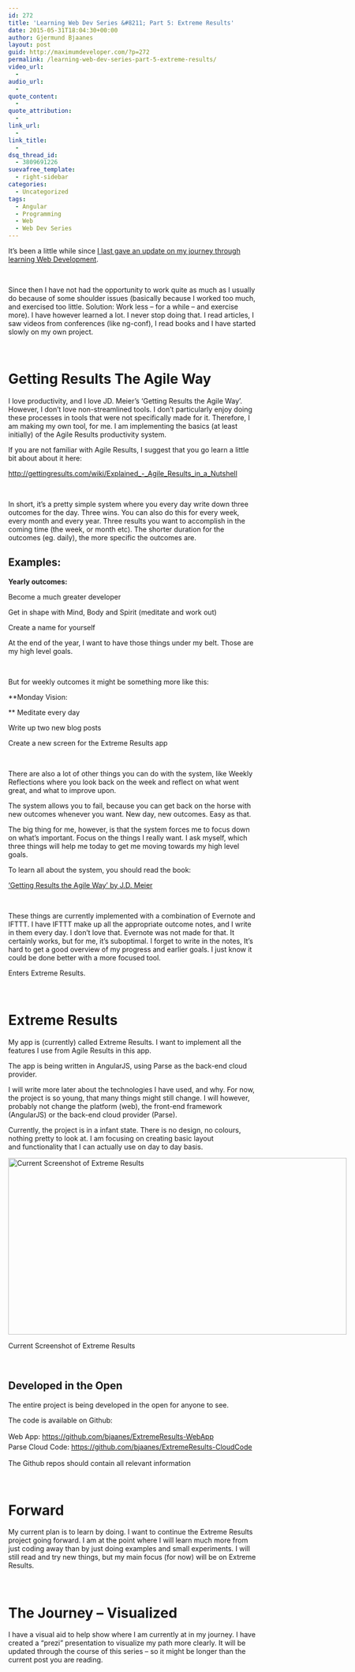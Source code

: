```yaml
---
id: 272
title: 'Learning Web Dev Series &#8211; Part 5: Extreme Results'
date: 2015-05-31T18:04:30+00:00
author: Gjermund Bjaanes
layout: post
guid: http://maximumdeveloper.com/?p=272
permalink: /learning-web-dev-series-part-5-extreme-results/
video_url:
  - 
audio_url:
  - 
quote_content:
  - 
quote_attribution:
  - 
link_url:
  - 
link_title:
  - 
dsq_thread_id:
  - 3809691226
suevafree_template:
  - right-sidebar
categories:
  - Uncategorized
tags:
  - Angular
  - Programming
  - Web
  - Web Dev Series
---
```

It’s been a little while since <a href="http://maximumdeveloper.com/learning-web-dev-series-part-4-im-doing-javascript/" target="_blank">I last gave an update on my journey through learning Web Development</a>.

&nbsp;

Since then I have not had the opportunity to work quite as much as I usually do because of some shoulder issues (basically because I worked too much, and exercised too little. Solution: Work less &#8211; for a while &#8211; and exercise more). I have however learned a lot. I never stop doing that. I read articles, I saw videos from conferences (like ng-conf), I read books and I have started slowly on my own project.

&nbsp;

# Getting Results The Agile Way

I love productivity, and I love JD. Meier’s ‘Getting Results the Agile Way’. However, I don’t love non-streamlined tools. I don’t particularly enjoy doing these processes in tools that were not specifically made for it. Therefore, I am making my own tool, for me. I am implementing the basics (at least initially) of the Agile Results productivity system.

If you are not familiar with Agile Results, I suggest that you go learn a little bit about about it here:
  
<a href="http://gettingresults.com/wiki/Explained_-_Agile_Results_in_a_Nutshell" target="_blank">http://gettingresults.com/wiki/Explained_-_Agile_Results_in_a_Nutshell</a>

&nbsp;

In short, it’s a pretty simple system where you every day write down three outcomes for the day. Three wins. You can also do this for every week, every month and every year. Three results you want to accomplish in the coming time (the week, or month etc). The shorter duration for the outcomes (eg. daily), the more specific the outcomes are.

## Examples:

**Yearly outcomes:**
  
Become a much greater developer
  
Get in shape with Mind, Body and Spirit (meditate and work out)
  
Create a name for yourself

At the end of the year, I want to have those things under my belt. Those are my high level goals.

&nbsp;

But for weekly outcomes it might be something more like this:

**Monday Vision:
  
** Meditate every day
  
Write up two new blog posts
  
Create a new screen for the Extreme Results app

&nbsp;

There are also a lot of other things you can do with the system, like Weekly Reflections where you look back on the week and reflect on what went great, and what to improve upon.

The system allows you to fail, because you can get back on the horse with new outcomes whenever you want. New day, new outcomes. Easy as that.
  
The big thing for me, however, is that the system forces me to focus down on what’s important. Focus on the things I really want. I ask myself, which three things will help me today to get me moving towards my high level goals.

To learn all about the system, you should read the book:
  
<a href="http://www.amazon.com/Getting-Results-Agile-Way-Personal/dp/0984548203/ref=sr_1_1?ie=UTF8&qid=1433091312&sr=8-1&keywords=Getting+Results+the+Agile+way" target="_blank">‘Getting Results the Agile Way’ by J.D. Meier</a>

&nbsp;

These things are currently implemented with a combination of Evernote and IFTTT. I have IFTTT make up all the appropriate outcome notes, and I write in them every day. I don’t love that. Evernote was not made for that. It certainly works, but for me, it’s suboptimal. I forget to write in the notes, It’s hard to get a good overview of my progress and earlier goals. I just know it could be done better with a more focused tool.

Enters Extreme Results.

&nbsp;

# Extreme Results

My app is (currently) called Extreme Results. I want to implement all the features I use from Agile Results in this app.

The app is being written in AngularJS, using Parse as the back-end cloud provider.

I will write more later about the technologies I have used, and why. For now, the project is so young, that many things might still change. I will however, probably not change the platform (web), the front-end framework (AngularJS) or the back-end cloud provider (Parse).

Currently, the project is in a infant state. There is no design, no colours, nothing pretty to look at. I am focusing on creating basic layout and functionality that I can actually use on day to day basis.

<div id="attachment_273" style="width: 696px" class="wp-caption alignnone">
  <a href="http://maximumdeveloper.com/wp-content/uploads/2015/05/Screen-Shot-2015-05-31-at-18.49.21.png"><img class=" wp-image-273" src="http://maximumdeveloper.com/wp-content/uploads/2015/05/Screen-Shot-2015-05-31-at-18.49.21.png" alt="Current Screenshot of Extreme Results" width="686" height="358" srcset="http://gjermundbjaanes.com/wp-content/uploads/2015/05/Screen-Shot-2015-05-31-at-18.49.21.png 1382w, http://gjermundbjaanes.com/wp-content/uploads/2015/05/Screen-Shot-2015-05-31-at-18.49.21-300x157.png 300w, http://gjermundbjaanes.com/wp-content/uploads/2015/05/Screen-Shot-2015-05-31-at-18.49.21-1024x535.png 1024w, http://gjermundbjaanes.com/wp-content/uploads/2015/05/Screen-Shot-2015-05-31-at-18.49.21-945x494.png 945w, http://gjermundbjaanes.com/wp-content/uploads/2015/05/Screen-Shot-2015-05-31-at-18.49.21-600x313.png 600w" sizes="(max-width: 686px) 100vw, 686px" /></a>
  
  <p class="wp-caption-text">
    Current Screenshot of Extreme Results
  </p>
</div>

&nbsp;

## Developed in the Open

The entire project is being developed in the open for anyone to see.

The code is available on Github:
  
<span style="line-height: 1.5;">Web App: </span><a style="line-height: 1.5;" href="https://github.com/bjaanes/ExtremeResults-WebApp" target="_blank">https://github.com/bjaanes/ExtremeResults-WebApp<br /> </a><span style="line-height: 1.5;">Parse Cloud Code: </span><a style="line-height: 1.5;" href="https://github.com/bjaanes/ExtremeResults-CloudCode" target="_blank">https://github.com/bjaanes/ExtremeResults-CloudCode<br /> </a>

The Github repos should contain all relevant information

&nbsp;

# Forward

My current plan is to learn by doing. I want to continue the Extreme Results project going forward. I am at the point where I will learn much more from just coding away than by just doing examples and small experiments. I will still read and try new things, but my main focus (for now) will be on Extreme Results.

&nbsp;

# The Journey – Visualized

I have a visual aid to help show where I am currently at in my journey. I have created a “prezi” presentation to visualize my path more clearly. It will be updated through the course of this series – so it might be longer than the current post you are reading.

<!-- Generated using Prezi Embedder. Get yours here: http://wordpress.org/plugins/prezi-embedder/ -->

<div class="addtoany_share_save_container addtoany_content_bottom">
  <div class="a2a_kit a2a_kit_size_32 addtoany_list a2a_target" id="wpa2a_30">
    <a class="a2a_button_facebook" href="http://www.addtoany.com/add_to/facebook?linkurl=http%3A%2F%2Fgjermundbjaanes.com%2Flearning-web-dev-series-part-5-extreme-results%2F&linkname=Learning%20Web%20Dev%20Series%20%E2%80%93%20Part%205%3A%20Extreme%20Results" title="Facebook" rel="nofollow" target="_blank"></a><a class="a2a_button_twitter" href="http://www.addtoany.com/add_to/twitter?linkurl=http%3A%2F%2Fgjermundbjaanes.com%2Flearning-web-dev-series-part-5-extreme-results%2F&linkname=Learning%20Web%20Dev%20Series%20%E2%80%93%20Part%205%3A%20Extreme%20Results" title="Twitter" rel="nofollow" target="_blank"></a><a class="a2a_button_google_plus" href="http://www.addtoany.com/add_to/google_plus?linkurl=http%3A%2F%2Fgjermundbjaanes.com%2Flearning-web-dev-series-part-5-extreme-results%2F&linkname=Learning%20Web%20Dev%20Series%20%E2%80%93%20Part%205%3A%20Extreme%20Results" title="Google+" rel="nofollow" target="_blank"></a><a class="a2a_dd addtoany_share_save" href="https://www.addtoany.com/share"></a>
  </div>
</div>